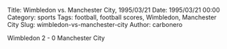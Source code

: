 Title: Wimbledon vs. Manchester City, 1995/03/21
Date: 1995/03/21 00:00
Category: sports
Tags: football, football scores, Wimbledon, Manchester City
Slug: wimbledon-vs-manchester-city
Author: carbonero


Wimbledon 2 - 0 Manchester City
